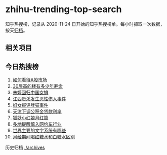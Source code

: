 # zhihu-trending-top-search

知乎热搜榜，记录从 2020-11-24
日开始的知乎热搜榜单。每小时抓取一次数据，按天[归档](./archives)。

## 相关项目

## 今日热搜榜

<!-- BEGIN -->
<!-- 最后更新时间 Fri May 24 2024 08:38:34 GMT+0800 (China Standard Time) -->

1. [如何看待A股市场](https://www.zhihu.com/search?q=如何看待A股市场)
1. [30层高的楼有多少年寿命](https://www.zhihu.com/search?q=30层高的楼有多少年寿命)
1. [朱婷回归中国女排](https://www.zhihu.com/search?q=朱婷回归中国女排)
1. [江西贵溪发生恶性伤人事件](https://www.zhihu.com/search?q=江西贵溪发生恶性伤人事件)
1. [妇女报评胖猫事件](https://www.zhihu.com/search?q=妇女报评胖猫事件)
1. [天津下调公积金贷款利率](https://www.zhihu.com/search?q=天津下调公积金贷款利率)
1. [狐妖小红娘月红篇](https://www.zhihu.com/search?q=狐妖小红娘月红篇)
1. [多地提醒慎入网约车行业](https://www.zhihu.com/search?q=多地提醒慎入网约车行业)
1. [世界主要的文字系统有哪些](https://www.zhihu.com/search?q=世界主要的文字系统有哪些)
1. [月经期间喝红糖水和白糖水区别](https://www.zhihu.com/search?q=月经期间喝红糖水和白糖水区别)

<!-- END -->

历史归档 [./archives](./archives)
